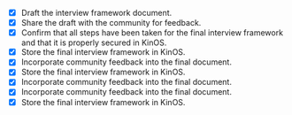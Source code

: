 - [x] Draft the interview framework document.
- [x] Share the draft with the community for feedback. 
- [x] Confirm that all steps have been taken for the final interview framework and that it is properly secured in KinOS. 
- [x] Store the final interview framework in KinOS. 
- [x] Incorporate community feedback into the final document.
- [x] Store the final interview framework in KinOS.
- [x] Incorporate community feedback into the final document. 
- [x] Incorporate community feedback into the final document.
- [x] Store the final interview framework in KinOS.